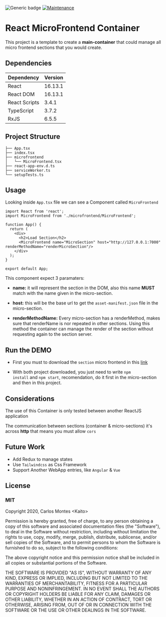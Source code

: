 
![Generic badge](https://img.shields.io/badge/Version-0.2.0-green.svg)
[![Maintenance](https://img.shields.io/badge/Maintained%3F-yes-green.svg)](https://github.com/kaito002/react-microfrontend-container-ts/graphs/commit-activity)


# React MicroFrontend Container

This project is a template to create a **main-container** that could manage all micro frontend sections
that you would create.

## Dependencies

| Dependency    | Version   |
|---------------|-----------|
| React         | 16\.13\.1 |
| React DOM     | 16\.13\.1 |
| React Scripts | 3\.4\.1   |
| TypeScript    | 3\.7\.2   |
| RxJS          | 6\.5\.5   |


## Project Structure

````
├── App.tsx
├── index.tsx
├── microfrontend
│   └── MicroFrontend.tsx
├── react-app-env.d.ts
├── serviceWorker.ts
└── setupTests.ts
````

## Usage

Looking inside <code>App.tsx</code> file we can see a Component called <code>MicroFrontend</code>

```tsx
import React from 'react';
import MicroFrontend from './microfrontend/MicroFrontend';

function App() {
  return (
    <div>
      <h2>Load Section</h2>
      <MicroFrontend name="MicroSection" host="http://127.0.0.1:7000" renderMethodName="renderMicroSection"/>
    </div>
  );
}

export default App;
```

This component expect 3 paramaters:

* **name:** it will represent the section in the DOM, also this name **MUST** match with the name given in the micro-section.

* **host:** this will be the base url to get the <code>asset-manifest.json</code> file in the micro-section.

* **renderMethodName:** Every micro-section has a renderMethod, makes sure that renderName is nor repeated in other sections. Using this method the container can manage the render of the section without requesting again to the section server.

## Run the DEMO

* First you must to download the <code>section</code> micro frontend in this [link](https://github.com/kaito002/react-microfrontend-section-ts)

* With both project downloaded, you just need to write <code>npm install</code> and <code>npm start</code>, recomendation, do it first in the micro-section and then in this project.

## Considerations

The use of this Container is only tested between another ReactJS application

The communication between sections (container & micro-sections) it's across **http** that means you must allow <code>cors</code>

## Future Work

* Add Redux to manage states
* Use <code>Tailwindcss</code> as Css Framework
* Support Another WebApp entries, like <code>Angular</code> & <code>Vue</code>

## License 

### MIT

Copyright 2020, Carlos Montes \<Kaito>

Permission is hereby granted, free of charge, to any person obtaining a copy of this software and associated documentation files (the "Software"), to deal in the Software without restriction, including without limitation the rights to use, copy, modify, merge, publish, distribute, sublicense, and/or sell copies of the Software, and to permit persons to whom the Software is furnished to do so, subject to the following conditions:

The above copyright notice and this permission notice shall be included in all copies or substantial portions of the Software.

THE SOFTWARE IS PROVIDED "AS IS", WITHOUT WARRANTY OF ANY KIND, EXPRESS OR IMPLIED, INCLUDING BUT NOT LIMITED TO THE WARRANTIES OF MERCHANTABILITY, FITNESS FOR A PARTICULAR PURPOSE AND NONINFRINGEMENT. IN NO EVENT SHALL THE AUTHORS OR COPYRIGHT HOLDERS BE LIABLE FOR ANY CLAIM, DAMAGES OR OTHER LIABILITY, WHETHER IN AN ACTION OF CONTRACT, TORT OR OTHERWISE, ARISING FROM, OUT OF OR IN CONNECTION WITH THE SOFTWARE OR THE USE OR OTHER DEALINGS IN THE SOFTWARE.
